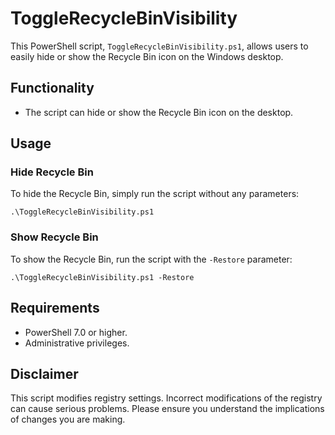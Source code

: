 
# ToggleRecycleBinVisibility

This PowerShell script, `ToggleRecycleBinVisibility.ps1`, allows users to easily hide or show the Recycle Bin icon on the Windows desktop.

## Functionality

- The script can hide or show the Recycle Bin icon on the desktop.

## Usage

### Hide Recycle Bin

To hide the Recycle Bin, simply run the script without any parameters:

```
.\ToggleRecycleBinVisibility.ps1
```

### Show Recycle Bin

To show the Recycle Bin, run the script with the `-Restore` parameter:

```
.\ToggleRecycleBinVisibility.ps1 -Restore
```

## Requirements

- PowerShell 7.0 or higher.
- Administrative privileges.

## Disclaimer

This script modifies registry settings. Incorrect modifications of the registry can cause serious problems. Please ensure you understand the implications of changes you are making.
